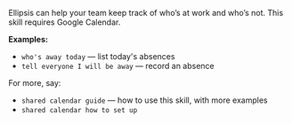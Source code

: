 Ellipsis can help your team keep track of who’s at work and who’s not. This skill requires Google Calendar.

**Examples:**
- `who's away today` — list today's absences
- `tell everyone I will be away` — record an absence

For more, say:
- `shared calendar guide` — how to use this skill, with more examples
- `shared calendar how to set up`
